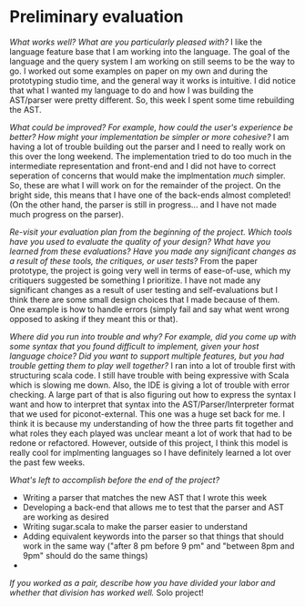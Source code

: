 # Preliminary evaluation

_What works well? What are you particularly pleased with?_
I like the language feature base that I am working into the language.
The goal of the language and the query system I am working on still seems to be the way to go.
I worked out some examples on paper on my own and during the prototyping studio time, and the general way it works is intuitive.
I did notice that what I wanted my language to do and how I was building the AST/parser were pretty different. So, this week I spent some time rebuilding the AST.

_What could be improved? For example, how could the user's experience be better? How might your implementation be simpler or more cohesive?_
I am having a lot of trouble building out the parser and I need to really work on this over the long weekend. The implementation tried to do too much in the intermediate representation and front-end and I did not have to correct seperation of concerns that would make the implmentation *much* simpler. So, these are what I will work on for the remainder of the project. On the bright side, this means that I have one of the back-ends almost completed! (On the other hand, the parser is still in progress... and I have not made much progress on the parser).

_Re-visit your evaluation plan from the beginning of the project. Which tools have you used to evaluate the quality of your design? What have you learned from these evaluations? Have you made any significant changes as a result of these tools, the critiques, or user tests?_
From the paper prototype, the project is going very well in terms of ease-of-use, which my critiquers suggested be something I prioritize. I have not made any significant changes as a result of user testing and self-evaluations but I think there are some small design choices that I made because of them. One example is how to handle errors (simply fail and say what went wrong opposed to asking if they meant this or that). 


_Where did you run into trouble and why? For example, did you come up with some syntax that you found difficult to implement, given your host language choice? Did you want to support multiple features, but you had trouble getting them to play well together?_
I ran into a lot of trouble first with structuring scala code. I still have trouble with being expressive with Scala which is slowing me down. Also, the IDE is giving a lot of trouble with error checking.
A large part of that is also figuring out how to express the syntax I want and how to interpret that syntax into the AST/Parser/Interpreter format that we used for piconot-external. This one was a huge set back for me. I think it is because my understanding of how the three parts fit together and what roles they each played was unclear meant a lot of work that had to be redone or refactored. However, outside of this project, I think this model is really cool for implmenting languages so I have definitely learned a lot over the past few weeks.

_What's left to accomplish before the end of the project?_
* Writing a parser that matches the new AST that I wrote this week
* Developing a back-end that allows me to test that the parser and AST are working as desired
* Writing sugar.scala to make the parser easier to understand
* Adding equivalent keywords into the parser so that things that should work in the same way ("after 8 pm before 9 pm" and "between 8pm and 9pm" should do the same things)
* 

_If you worked as a pair, describe how you have divided your labor and whether that division has worked well._
Solo project!

